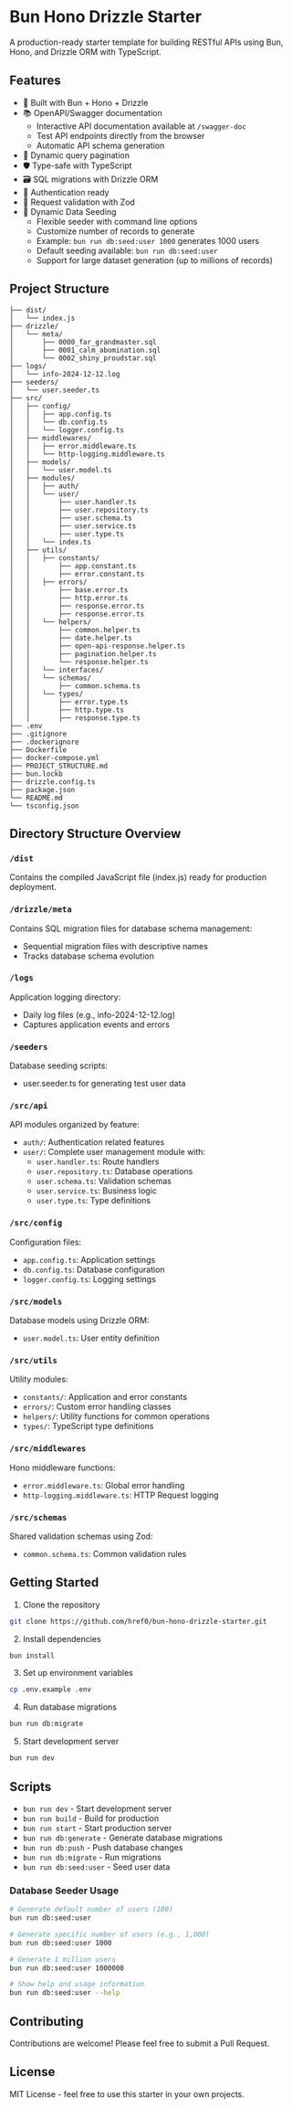 # Bun Hono Drizzle Starter

A production-ready starter template for building RESTful APIs using Bun, Hono, and Drizzle ORM with TypeScript.

## Features

- 🚀 Built with Bun + Hono + Drizzle
- 📚 OpenAPI/Swagger documentation
  - Interactive API documentation available at `/swagger-doc`
  - Test API endpoints directly from the browser
  - Automatic API schema generation
- 🔄 Dynamic query pagination
- 🛡️ Type-safe with TypeScript
- 🗃️ SQL migrations with Drizzle ORM
- 🔐 Authentication ready
- 🎯 Request validation with Zod
- 🌱 Dynamic Data Seeding
  - Flexible seeder with command line options
  - Customize number of records to generate
  - Example: `bun run db:seed:user 1000` generates 1000 users
  - Default seeding available: `bun run db:seed:user`
  - Support for large dataset generation (up to millions of records)

## Project Structure

```
├── dist/
│   └── index.js
├── drizzle/
│   └── meta/
│       ├── 0000_far_grandmaster.sql
│       ├── 0001_calm_abomination.sql
│       └── 0002_shiny_proudstar.sql
├── logs/
│   └── info-2024-12-12.log
├── seeders/
│   └── user.seeder.ts
├── src/
│   ├── config/
│   │   ├── app.config.ts
│   │   └── db.config.ts
│   │   └── logger.config.ts
│   ├── middlewares/
│   │   ├── error.middleware.ts
│   │   └── http-logging.middleware.ts
│   ├── models/
│   │   └── user.model.ts
│   ├── modules/
│   │   ├── auth/
│   │   └── user/
│   │       ├── user.handler.ts
│   │       ├── user.repository.ts
│   │       ├── user.schema.ts
│   │       ├── user.service.ts
│   │       ├── user.type.ts
│   │   └── index.ts
│   ├── utils/
│   │   ├── constants/
│   │       ├── app.constant.ts
│   │       ├── error.constant.ts
│   │   ├── errors/
│   │       ├── base.error.ts
│   │       ├── http.error.ts
│   │       ├── response.error.ts
│   │       ├── response.error.ts
│   │   └── helpers/
│   │       ├── common.helper.ts
│   │       ├── date.helper.ts
│   │       ├── open-api-response.helper.ts
│   │       ├── pagination.helper.ts
│   │       └── response.helper.ts
│   │   └── interfaces/
│   │   └── schemas/
│   │       ├── common.schema.ts
│   │   └── types/
│   │       ├── error.type.ts
│   │       ├── http.type.ts
│   │       ├── response.type.ts
├── .env
├── .gitignore
├── .dockerignore
├── Dockerfile
├── docker-compose.yml
├── PROJECT_STRUCTURE.md
├── bun.lockb
├── drizzle.config.ts
├── package.json
└── README.md
└── tsconfig.json
```

## Directory Structure Overview

### `/dist`
Contains the compiled JavaScript file (index.js) ready for production deployment.

### `/drizzle/meta`
Contains SQL migration files for database schema management:
- Sequential migration files with descriptive names
- Tracks database schema evolution

### `/logs`
Application logging directory:
- Daily log files (e.g., info-2024-12-12.log)
- Captures application events and errors

### `/seeders`
Database seeding scripts:
- user.seeder.ts for generating test user data

### `/src/api`
API modules organized by feature:
- `auth/`: Authentication related features
- `user/`: Complete user management module with:
  - `user.handler.ts`: Route handlers
  - `user.repository.ts`: Database operations
  - `user.schema.ts`: Validation schemas
  - `user.service.ts`: Business logic
  - `user.type.ts`: Type definitions

### `/src/config`
Configuration files:
- `app.config.ts`: Application settings
- `db.config.ts`: Database configuration
- `logger.config.ts`: Logging settings

### `/src/models`
Database models using Drizzle ORM:
- `user.model.ts`: User entity definition

### `/src/utils`
Utility modules:
- `constants/`: Application and error constants
- `errors/`: Custom error handling classes
- `helpers/`: Utility functions for common operations
- `types/`: TypeScript type definitions

### `/src/middlewares`
Hono middleware functions:
- `error.middleware.ts`: Global error handling
- `http-logging.middleware.ts`: HTTP Request logging

### `/src/schemas`
Shared validation schemas using Zod:
- `common.schema.ts`: Common validation rules

## Getting Started

1. Clone the repository
```bash
git clone https://github.com/href0/bun-hono-drizzle-starter.git
```

2. Install dependencies
```bash
bun install
```

3. Set up environment variables
```bash
cp .env.example .env
```

4. Run database migrations
```bash
bun run db:migrate
```

5. Start development server
```bash
bun run dev
```

## Scripts

- `bun run dev` - Start development server
- `bun run build` - Build for production
- `bun run start` - Start production server
- `bun run db:generate` - Generate database migrations
- `bun run db:push` - Push database changes
- `bun run db:migrate` - Run migrations
- `bun run db:seed:user` - Seed user data

### Database Seeder Usage

```bash
# Generate default number of users (100)
bun run db:seed:user

# Generate specific number of users (e.g., 1,000)
bun run db:seed:user 1000

# Generate 1 million users
bun run db:seed:user 1000000

# Show help and usage information
bun run db:seed:user --help
```

## Contributing

Contributions are welcome! Please feel free to submit a Pull Request.

## License

MIT License - feel free to use this starter in your own projects.